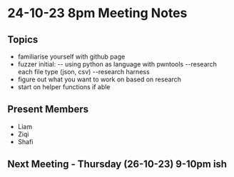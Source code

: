 # 24-10-23 8pm Meeting Notes 
## Topics
- familiarise yourself with github page
- fuzzer initial:
    -- using python as language with pwntools
    --research each file type (json, csv)
    --research harness
- figure out what you want to work on based on research
- start on helper functions if able
## Present Members
- Liam
- Ziqi
- Shafi

## Next Meeting - Thursday (26-10-23) 9-10pm ish

